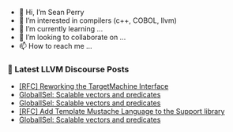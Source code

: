 - 👋 Hi, I’m Sean Perry
- 👀 I’m interested in compilers (c++, COBOL, llvm)
- 🌱 I’m currently learning ...
- 💞️ I’m looking to collaborate on ...
- 📫 How to reach me ...

<!---
s66perry/s66perry is a ✨ special ✨ repository because its `README.md` (this file) appears on your GitHub profile.
You can click the Preview link to take a look at your changes.
--->
### 📕 Latest LLVM Discourse Posts

<!-- DISCOURSE-LLVM:START -->
- [[RFC] Reworking the TargetMachine Interface](https://discourse.llvm.org/t/rfc-reworking-the-targetmachine-interface/82478#post_1)
- [GlobalISel: Scalable vectors and predicates](https://discourse.llvm.org/t/globalisel-scalable-vectors-and-predicates/82476#post_3)
- [GlobalISel: Scalable vectors and predicates](https://discourse.llvm.org/t/globalisel-scalable-vectors-and-predicates/82476#post_2)
- [[RFC] Add Template Mustache Language to the Support library](https://discourse.llvm.org/t/rfc-add-template-mustache-language-to-the-support-library/82439#post_16)
- [GlobalISel: Scalable vectors and predicates](https://discourse.llvm.org/t/globalisel-scalable-vectors-and-predicates/82476#post_1)
<!-- DISCOURSE-LLVM:END -->
